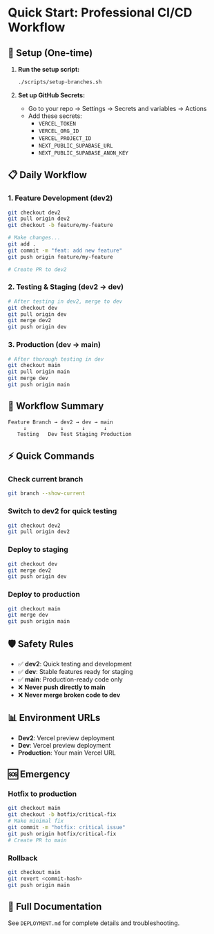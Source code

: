 # Quick Start: Professional CI/CD Workflow

## 🚀 Setup (One-time)

1. **Run the setup script:**
   ```bash
   ./scripts/setup-branches.sh
   ```

2. **Set up GitHub Secrets:**
   - Go to your repo → Settings → Secrets and variables → Actions
   - Add these secrets:
     - `VERCEL_TOKEN`
     - `VERCEL_ORG_ID` 
     - `VERCEL_PROJECT_ID`
     - `NEXT_PUBLIC_SUPABASE_URL`
     - `NEXT_PUBLIC_SUPABASE_ANON_KEY`

## 📋 Daily Workflow

### 1. Feature Development (dev2)
```bash
git checkout dev2
git pull origin dev2
git checkout -b feature/my-feature

# Make changes...
git add .
git commit -m "feat: add new feature"
git push origin feature/my-feature

# Create PR to dev2
```

### 2. Testing & Staging (dev2 → dev)
```bash
# After testing in dev2, merge to dev
git checkout dev
git pull origin dev
git merge dev2
git push origin dev
```

### 3. Production (dev → main)
```bash
# After thorough testing in dev
git checkout main
git pull origin main
git merge dev
git push origin main
```

## 🔄 Workflow Summary

```
Feature Branch → dev2 → dev → main
     ↓           ↓      ↓      ↓
   Testing   Dev Test Staging Production
```

## ⚡ Quick Commands

### Check current branch
```bash
git branch --show-current
```

### Switch to dev2 for quick testing
```bash
git checkout dev2
git pull origin dev2
```

### Deploy to staging
```bash
git checkout dev
git merge dev2
git push origin dev
```

### Deploy to production
```bash
git checkout main
git merge dev
git push origin main
```

## 🛡️ Safety Rules

- ✅ **dev2**: Quick testing and development
- ✅ **dev**: Stable features ready for staging
- ✅ **main**: Production-ready code only
- ❌ **Never push directly to main**
- ❌ **Never merge broken code to dev**

## 📊 Environment URLs

- **Dev2**: Vercel preview deployment
- **Dev**: Vercel preview deployment  
- **Production**: Your main Vercel URL

## 🆘 Emergency

### Hotfix to production
```bash
git checkout main
git checkout -b hotfix/critical-fix
# Make minimal fix
git commit -m "hotfix: critical issue"
git push origin hotfix/critical-fix
# Create PR to main
```

### Rollback
```bash
git checkout main
git revert <commit-hash>
git push origin main
```

## 📖 Full Documentation

See `DEPLOYMENT.md` for complete details and troubleshooting. 